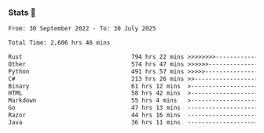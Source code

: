 ### Stats 👋
<!--START_SECTION:waka-->

```txt
From: 30 September 2022 - To: 30 July 2025

Total Time: 2,606 hrs 46 mins

Rust                               794 hrs 22 mins >>>>>>>>-----------------   30.47 %
Other                              574 hrs 47 mins >>>>>>-------------------   22.05 %
Python                             491 hrs 57 mins >>>>>--------------------   18.87 %
C#                                 213 hrs 26 mins >>-----------------------   08.19 %
Binary                             61 hrs 12 mins  >------------------------   02.35 %
HTML                               58 hrs 42 mins  >------------------------   02.25 %
Markdown                           55 hrs 4 mins   >------------------------   02.11 %
Go                                 47 hrs 13 mins  -------------------------   01.81 %
Razor                              44 hrs 16 mins  -------------------------   01.70 %
Java                               36 hrs 11 mins  -------------------------   01.39 %
```

<!--END_SECTION:waka-->

<!--
**buhaytza2005/buhaytza2005** is a ✨ _special_ ✨ repository because its `README.md` (this file) appears on your GitHub profile.

Here are some ideas to get you started:

- 🔭 I’m currently working on ...
- 🌱 I’m currently learning ...
- 👯 I’m looking to collaborate on ...
- 🤔 I’m looking for help with ...
- 💬 Ask me about ...
- 📫 How to reach me: ...
- 😄 Pronouns: ...
- ⚡ Fun fact: ...
-->


